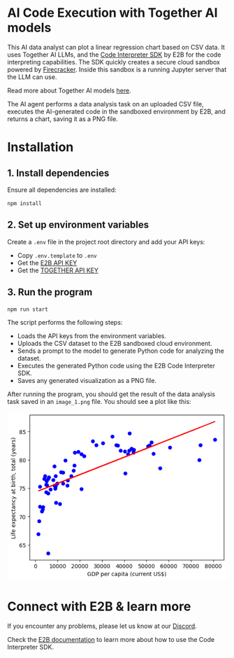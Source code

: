 # AI Code Execution with Together AI models

This AI data analyst can plot a linear regression chart based on CSV data. It uses Together AI LLMs, and the [Code Interpreter SDK](https://github.com/e2b-dev/code-interpreter) by E2B for the code interpreting capabilities. The SDK quickly creates a secure cloud sandbox powered by [Firecracker](https://github.com/firecracker-microvm/firecracker). Inside this sandbox is a running Jupyter server that the LLM can use.

Read more about Together AI models [here](https://api.together.ai/models).

The AI agent performs a data analysis task on an uploaded CSV file, executes the AI-generated code in the sandboxed environment by E2B, and returns a chart, saving it as a PNG file.


# Installation

## 1. Install dependencies

Ensure all dependencies are installed:

```
npm install
```

## 2. Set up environment variables

Create a `.env` file in the project root directory and add your API keys:

- Copy `.env.template` to `.env`
- Get the [E2B API KEY](https://e2b.dev/docs/getting-started/api-key)
- Get the [TOGETHER API KEY](https://api.together.xyz/settings/api-keys)

## 3. Run the program

```
npm run start
```

The script performs the following steps:
    
- Loads the API keys from the environment variables.
- Uploads the CSV dataset to the E2B sandboxed cloud environment.
- Sends a prompt to the model to generate Python code for analyzing the dataset.
- Executes the generated Python code using the E2B Code Interpreter SDK.
- Saves any generated visualization as a PNG file.
  

After running the program, you should get the result of the data analysis task saved in an `image_1.png` file. You should see a plot like this:

![Example of the output](image_1.png)


# Connect with E2B & learn more
If you encounter any problems, please let us know at our [Discord](https://discord.com/invite/U7KEcGErtQ).

Check the [E2B documentation](https://e2b.dev/docs) to learn more about how to use the Code Interpreter SDK.